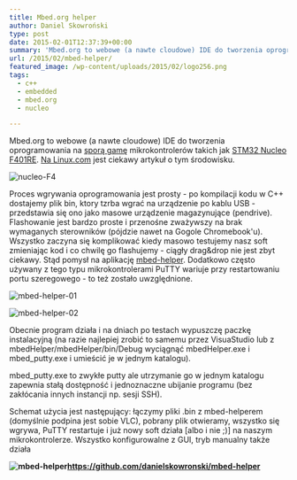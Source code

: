```yaml
---
title: Mbed.org helper
author: Daniel Skowroński
type: post
date: 2015-02-01T12:37:39+00:00
summary: 'Mbed.org to webowe (a nawte cloudowe) IDE do tworzenia oprogramowania na sporą gamę mikrokontrolerów takich jak STM32 Nucleo F401RE. Na Linux.com jest ciekawy artykuł o tym środowisku. Proces wgrywania oprogramowania jest prosty lecz można go zautomatyzować - i to robi *mbed-helper*.'
url: /2015/02/mbed-helper/
featured_image: /wp-content/uploads/2015/02/logo256.png
tags:
  - c++
  - embedded
  - mbed.org
  - nucleo

---
```

Mbed.org to webowe (a nawte cloudowe) IDE do tworzenia oprogramowania na [sporą gamę][1] mikrokontrolerów takich jak [STM32 Nucleo F401RE][2]. [Na Linux.com][3] jest ciekawy artykuł o tym środowisku.

![nucleo-F4](/wp-content/uploads/2015/02/nucleo-F4.jpg) 

Proces wgrywania oprogramowania jest prosty - po kompilacji kodu w C++ dostajemy plik bin, ktory tzrba wgrać na urządzenie po kablu USB - przedstawia się ono jako masowe urządzenie magazynujące (pendrive). Flashowanie jest bardzo proste i przenośne zważywszy na brak wymaganych sterowników (pójdzie nawet na Gogole Chromebook'u). Wszystko zaczyna się komplikować kiedy masowo testujemy nasz soft zmieniając kod i co chwilę go flashujemy - ciągły drag&drop nie jest zbyt ciekawy. Stąd pomysł na aplikację [mbed-helper][4]. Dodatkowo często używany z tego typu mikrokontrolerami PuTTY wariuje przy restartowaniu portu szeregowego - to też zostało uwzględnione.

![mbed-helper-01](/wp-content/uploads/2015/02/mbed-helper-01.png) 

![mbed-helper-02](/wp-content/uploads/2015/02/mbed-helper-02.png) 

Obecnie program działa i na dniach po testach wypuszczę paczkę instalacyjną (na razie najlepiej zrobić to samemu przez VisuaStudio lub z mbedHelper/mbedHelper/bin/Debug wyciągnąć mbedHelper.exe i mbed_putty.exe i umieścić je w jednym katalogu).

mbed_putty.exe to zwykłe putty ale utrzymanie go w jednym katalogu zapewnia stałą dostępność i jednoznaczne ubijanie programu (bez zakłócania innych instancji np. sesji SSH).

Schemat użycia jest następujący: łączymy pliki .bin z mbed-helperem (domyślnie podpina jest sobie VLC), pobrany plik otwieramy, wszystko się wgrywa, PuTTY restartuje i już nowy soft działa [albo i nie ;)] na naszym mikrokontrolerze. Wszystko konfigurowalne z GUI, tryb manualny także działa

**![mbed-helper](/wp-content/uploads/2015/02/logo256.png)<https://github.com/danielskowronski/mbed-helper>**

 [1]: http://developer.mbed.org/platforms/
 [2]: http://www.st.com/web/catalog/tools/FM116/SC959/SS1532/LN1847/PF260000
 [3]: http://www.linux.com/learn/tutorials/805748-embedded-development-with-arm-mbed-on-linux/
 [4]: https://github.com/danielskowronski/mbed-helper